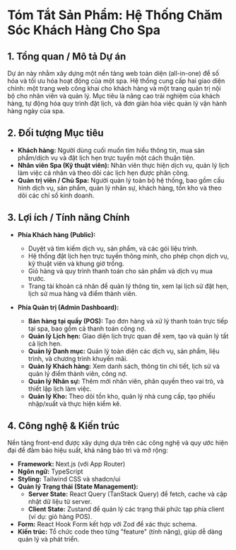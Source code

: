 # Tóm Tắt Sản Phẩm: Hệ Thống Chăm Sóc Khách Hàng Cho Spa

## 1. Tổng quan / Mô tả Dự án

Dự án này nhằm xây dựng một nền tảng web toàn diện (all-in-one) để số hóa và tối ưu hóa hoạt động của một spa. Hệ thống cung cấp hai giao diện chính: một trang web công khai cho khách hàng và một trang quản trị nội bộ cho nhân viên và quản lý. Mục tiêu là nâng cao trải nghiệm của khách hàng, tự động hóa quy trình đặt lịch, và đơn giản hóa việc quản lý vận hành hàng ngày của spa.

## 2. Đối tượng Mục tiêu

*   **Khách hàng:** Người dùng cuối muốn tìm hiểu thông tin, mua sản phẩm/dịch vụ và đặt lịch hẹn trực tuyến một cách thuận tiện.
*   **Nhân viên Spa (Kỹ thuật viên):** Nhân viên thực hiện dịch vụ, quản lý lịch làm việc cá nhân và theo dõi các lịch hẹn được phân công.
*   **Quản trị viên / Chủ Spa:** Người quản lý toàn bộ hệ thống, bao gồm cấu hình dịch vụ, sản phẩm, quản lý nhân sự, khách hàng, tồn kho và theo dõi các chỉ số kinh doanh.

## 3. Lợi ích / Tính năng Chính

*   **Phía Khách hàng (Public):**
    *   Duyệt và tìm kiếm dịch vụ, sản phẩm, và các gói liệu trình.
    *   Hệ thống đặt lịch hẹn trực tuyến thông minh, cho phép chọn dịch vụ, kỹ thuật viên và khung giờ trống.
    *   Giỏ hàng và quy trình thanh toán cho sản phẩm và dịch vụ mua trước.
    *   Trang tài khoản cá nhân để quản lý thông tin, xem lại lịch sử đặt hẹn, lịch sử mua hàng và điểm thành viên.

*   **Phía Quản trị (Admin Dashboard):**
    *   **Bán hàng tại quầy (POS):** Tạo đơn hàng và xử lý thanh toán trực tiếp tại spa, bao gồm cả thanh toán công nợ.
    *   **Quản lý Lịch hẹn:** Giao diện lịch trực quan để xem, tạo và quản lý tất cả lịch hẹn.
    *   **Quản lý Danh mục:** Quản lý toàn diện các dịch vụ, sản phẩm, liệu trình, và chương trình khuyến mãi.
    *   **Quản lý Khách hàng:** Xem danh sách, thông tin chi tiết, lịch sử và quản lý điểm thành viên, công nợ.
    *   **Quản lý Nhân sự:** Thêm mới nhân viên, phân quyền theo vai trò, và thiết lập lịch làm việc.
    *   **Quản lý Kho:** Theo dõi tồn kho, quản lý nhà cung cấp, tạo phiếu nhập/xuất và thực hiện kiểm kê.

## 4. Công nghệ & Kiến trúc

Nền tảng front-end được xây dựng dựa trên các công nghệ và quy ước hiện đại để đảm bảo hiệu suất, khả năng bảo trì và mở rộng:

*   **Framework:** Next.js (với App Router)
*   **Ngôn ngữ:** TypeScript
*   **Styling:** Tailwind CSS và shadcn/ui
*   **Quản lý Trạng thái (State Management):**
    *   **Server State:** React Query (TanStack Query) để fetch, cache và cập nhật dữ liệu từ server.
    *   **Client State:** Zustand để quản lý các trạng thái phức tạp phía client (ví dụ: giỏ hàng POS).
*   **Form:** React Hook Form kết hợp với Zod để xác thực schema.
*   **Kiến trúc:** Tổ chức code theo từng "feature" (tính năng), giúp dễ dàng quản lý và phát triển.
